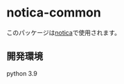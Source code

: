 # notica-common
このパッケージは[notica](https://github.com/CyberAgent-Infosys/notica)で使用されます。

## 開発環境
python 3.9